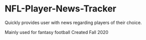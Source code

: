 # NFL-Player-News-Tracker

<p>
Quickly provides user with news regarding players of their choice.
</p>
Mainly used for fantasy football
Created Fall 2020
